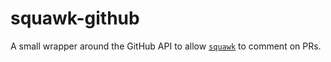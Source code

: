 # squawk-github

A small wrapper around the GitHub API to allow [`squawk`](https://github.com/sbdchd/squawk) to comment on PRs.
